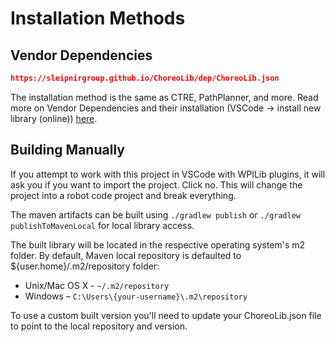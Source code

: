 # Installation Methods

## Vendor Dependencies

```json
https://sleipnirgroup.github.io/ChoreoLib/dep/ChoreoLib.json
```

The installation method is the same as CTRE, PathPlanner, and more. Read more on Vendor Dependencies and their installation (VSCode → install new library (online)) [here](https://docs.wpilib.org/en/stable/docs/software/vscode-overview/3rd-party-libraries.html#installing-libraries).

## Building Manually

If you attempt to work with this project in VSCode with WPILib plugins, it will ask you if you want to import the project. Click no. This will change the project into a robot code project and break everything.

The maven artifacts can be built using `./gradlew publish` or `./gradlew publishToMavenLocal` for local library access.

The built library will be located in the respective operating system's m2 folder. By default, Maven local repository is defaulted to ${user.home}/.m2/repository folder:

- Unix/Mac OS X - `~/.m2/repository`
- Windows – `C:\Users\{your-username}\.m2\repository`

To use a custom built version you'll need to update your ChoreoLib.json file to point to the local repository and version.
